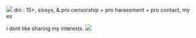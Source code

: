 ![](https://files.catbox.moe/dvdewu.gif)
dni : 15>, sissys, & pro censorship + pro harassment + pro contact, my ex

i dont like sharing my interests.
![](https://files.catbox.moe/zdp86r.gif)
